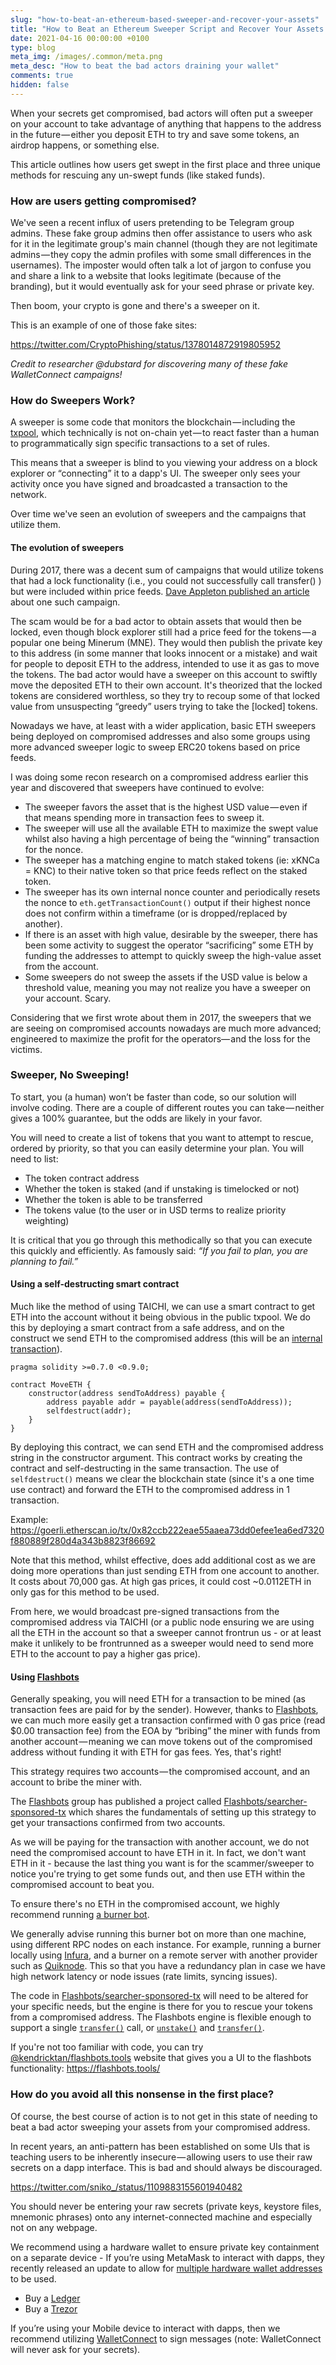 ```yaml
---
slug: "how-to-beat-an-ethereum-based-sweeper-and-recover-your-assets"
title: "How to Beat an Ethereum Sweeper Script and Recover Your Assets!"
date: 2021-04-16 00:00:00 +0100
type: blog
meta_img: /images/.common/meta.png
meta_desc: "How to beat the bad actors draining your wallet"
comments: true
hidden: false
---
```


When your secrets get compromised, bad actors will often put a sweeper on your account to take advantage of anything that happens to the address in the future — either you deposit ETH to try and save some tokens, an airdrop happens, or something else.

This article outlines how users get swept in the first place and three unique methods for rescuing any un-swept funds (like staked funds).

### How are users getting compromised?
We've seen a recent influx of users pretending to be Telegram group admins. These fake group admins then offer assistance to users who ask for it in the legitimate group's main channel (though they are not legitimate admins — they copy the admin profiles with some small differences in the usernames). The imposter would often talk a lot of jargon to confuse you and share a link to a website that looks legitimate (because of the branding), but it would eventually ask for your seed phrase or private key.

Then boom, your crypto is gone and there's a sweeper on it.

This is an example of one of those fake sites:

https://twitter.com/CryptoPhishing/status/1378014872919805952

*Credit to researcher @dubstard for discovering many of these fake WalletConnect campaigns!*


### How do Sweepers Work?
A sweeper is some code that monitors the blockchain — including the [txpool](https://support.mycrypto.com/troubleshooting/sending/transactions-not-showing-or-pending), which technically is not on-chain yet — to react faster than a human to programmatically sign specific transactions to a set of rules.

This means that a sweeper is blind to you viewing your address on a block explorer or “connecting” it to a dapp's UI. The sweeper only sees your activity once you have signed and broadcasted a transaction to the network.

Over time we've seen an evolution of sweepers and the campaigns that utilize them.

#### The evolution of sweepers

During 2017, there was a decent sum of campaigns that would utilize tokens that had a lock functionality (i.e., you could not successfully call transfer() ) but were included within price feeds. [Dave Appleton published an article](https://dave-appleton.medium.com/is-this-a-phishing-scam-119e68ce2f40) about one such campaign.

The scam would be for a bad actor to obtain assets that would then be locked, even though block explorer still had a price feed for the tokens — a popular one being Minerum (MNE). They would then publish the private key to this address (in some manner that looks innocent or a mistake) and wait for people to deposit ETH to the address, intended to use it as gas to move the tokens. The bad actor would have a sweeper on this account to swiftly move the deposited ETH to their own account. It's theorized that the locked tokens are considered worthless, so they try to recoup some of that locked value from unsuspecting “greedy” users trying to take the [locked] tokens.

Nowadays we have, at least with a wider application, basic ETH sweepers being deployed on compromised addresses and also some groups using more advanced sweeper logic to sweep ERC20 tokens based on price feeds.

I was doing some recon research on a compromised address earlier this year and discovered that sweepers have continued to evolve:

* The sweeper favors the asset that is the highest USD value — even if that means spending more in transaction fees to sweep it.
* The sweeper will use all the available ETH to maximize the swept value whilst also having a high percentage of being the “winning” transaction for the nonce.
* The sweeper has a matching engine to match staked tokens (ie: xKNCa = KNC) to their native token so that price feeds reflect on the staked token.
* The sweeper has its own internal nonce counter and periodically resets the nonce to `eth.getTransactionCount()` output if their highest nonce does not confirm within a timeframe (or is dropped/replaced by another).
* If there is an asset with high value, desirable by the sweeper, there has been some activity to suggest the operator “sacrificing” some ETH by funding the addresses to attempt to quickly sweep the high-value asset from the account.
* Some sweepers do not sweep the assets if the USD value is below a threshold value, meaning you may not realize you have a sweeper on your account. Scary.

Considering that we first wrote about them in 2017, the sweepers that we are seeing on compromised accounts nowadays are much more advanced; engineered to maximize the profit for the operators— and the loss for the victims.

### Sweeper, No Sweeping!

To start, you (a human) won’t be faster than code, so our solution will involve coding. There are a couple of different routes you can take — neither gives a 100% guarantee, but the odds are likely in your favor.

You will need to create a list of tokens that you want to attempt to rescue, ordered by priority, so that you can easily determine your plan. You will need to list:

* The token contract address
* Whether the token is staked (and if unstaking is timelocked or not)
* Whether the token is able to be transferred
* The tokens value (to the user or in USD terms to realize priority weighting)

It is critical that you go through this methodically so that you can execute this quickly and efficiently. As famously said: *“If you fail to plan, you are planning to fail.”*

#### Using a self-destructing smart contract

Much like the method of using TAICHI, we can use a smart contract to get ETH into the account without it being obvious in the public txpool. We do this by deploying a smart contract from a safe address, and on the construct we send ETH to the compromised address (this will be an [internal transaction](https://support.mycrypto.com/general-knowledge/ethereum-blockchain/what-are-internal-transactions)).

```sol
pragma solidity >=0.7.0 <0.9.0;

contract MoveETH {
    constructor(address sendToAddress) payable {
        address payable addr = payable(address(sendToAddress));
        selfdestruct(addr);
    }
}
```

By deploying this contract, we can send ETH and the compromised address string in the constructor argument. This contract works by creating the contract and self-destructing in the same transaction. The use of `selfdestruct()` means we clear the blockchain state (since it's a one time use contract) and forward the ETH to the compromised address in 1 transaction.

Example: https://goerli.etherscan.io/tx/0x82ccb222eae55aaea73dd0efee1ea6ed7320f880889f280d4a343b8823f86692

Note that this method, whilst effective, does add additional cost as we are doing more operations than just sending ETH from one account to another. It costs about 70,000 gas. At high gas prices, it could cost ~0.0112ETH in only gas for this method to be used.

From here, we would broadcast pre-signed transactions from the compromised address via TAICHI (or a public node ensuring we are using all the ETH in the account so that a sweeper cannot frontrun us - or at least make it unlikely to be frontrunned as a sweeper would need to send more ETH to the account to pay a higher gas price).

#### Using [Flashbots](https://github.com/flashbots/pm/blob/main/guides/searcher-onboarding.md#flashbots-alpha---searcher-onboarding)

Generally speaking, you will need ETH for a transaction to be mined (as transaction fees are paid for by the sender). However, thanks to [Flashbots](https://github.com/flashbots), we can much more easily get a transaction confirmed with 0 gas price (read $0.00 transaction fee) from the EOA by “bribing” the miner with funds from another account — meaning we can move tokens out of the compromised address without funding it with ETH for gas fees. Yes, that's right!

This strategy requires two accounts — the compromised account, and an account to bribe the miner with.

The [Flashbots](https://github.com/flashbots) group has published a project called [Flashbots/searcher-sponsored-tx](https://github.com/flashbots/searcher-sponsored-tx) which shares the fundamentals of setting up this strategy to get your transactions confirmed from two accounts.

As we will be paying for the transaction with another account, we do not need the compromised account to have ETH in it. In fact, we don't want ETH in it - because the last thing you want is for the scammer/sweeper to notice you're trying to get some funds out, and then use ETH within the compromised account to beat you.

To ensure there's no ETH in the compromised account, we highly recommend running [a burner bot](https://twitter.com/smpalladino/status/1373049027365904389).

We generally advise running this burner bot on more than one machine, using different RPC nodes on each instance. For example, running a burner locally using [Infura](https://infura.io/), and a burner on a remote server with another provider such as [Quiknode](https://quiknode.io/?tap_a=67226-09396e&tap_s=860550-6c3251). This so that you have a redundancy plan in case we have high network latency or node issues (rate limits, syncing issues).

The code in [Flashbots/searcher-sponsored-tx](https://github.com/flashbots/searcher-sponsored-tx) will need to be altered for your specific needs, but the engine is there for you to rescue your tokens from a compromised address. The Flashbots engine is flexible enough to support a single [`transfer()`](https://eips.ethereum.org/EIPS/eip-20) call, or [`unstake()`](https://eips.ethereum.org/EIPS/eip-900#unstake) and [`transfer()`](https://eips.ethereum.org/EIPS/eip-20).

If you're not too familiar with code, you can try [@kendricktan/flashbots.tools](https://github.com/kendricktan/flashbots.tools) website that gives you a UI to the flashbots functionality: https://flashbots.tools/

### How do you avoid all this nonsense in the first place?

Of course, the best course of action is to not get in this state of needing to beat a bad actor sweeping your assets from your compromised address.

In recent years, an anti-pattern has been established on some UIs that is teaching users to be inherently insecure — allowing users to use their raw secrets on a dapp interface. This is bad and should always be discouraged.

https://twitter.com/sniko_/status/1109883155601940482

You should never be entering your raw secrets (private keys, keystore files, mnemonic phrases) onto any internet-connected machine and especially not on any webpage.

We recommend using a hardware wallet to ensure private key containment on a separate device - If you’re using MetaMask to interact with dapps, they recently released an update to allow for [multiple hardware wallet addresses](https://github.com/MetaMask/metamask-extension/pull/10505) to be used.

* Buy a [Ledger](https://www.ledgerwallet.com/r/1985?path=/products/)
* Buy a [Trezor](https://shop.trezor.io/?offer_id=10&aff_id=1735)

If you’re using your Mobile device to interact with dapps, then we recommend utilizing [WalletConnect](https://walletconnect.org/) to sign messages (note: WalletConnect will never ask for your secrets).